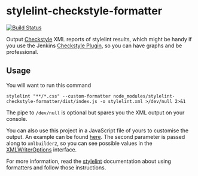 # stylelint-checkstyle-formatter

[![Build Status](https://travis-ci.org/davidtheclark/stylelint-checkstyle-formatter.svg?branch=master)](https://travis-ci.org/davidtheclark/stylelint-checkstyle-formatter)

Output [Checkstyle](http://checkstyle.sourceforge.net/) XML reports of stylelint results,
which might be handy if you use the Jenkins [Checkstyle Plugin](https://wiki.jenkins-ci.org/display/JENKINS/Checkstyle+Plugin), so you can have graphs and be professional.

## Usage

You will want to run this command

`stylelint "**/*.css" --custom-formatter node_modules/stylelint-checkstyle-formatter/dist/index.js -o stylelint.xml >/dev/null 2>&1`

The pipe to `/dev/null` is optional but spares you the XML output on your console.

You can also use this project in a JavaScript file of yours to customise the output. An example can be found 
[here](examples/prettyprint.js). The second parameter is passed along to `xmlbuilder2`, so you can see possible values
in the  
[XMLWriterOptions](https://github.com/oozcitak/xmlbuilder2/blob/bf22aeef1b6fd91e717d70298db8129573890518/src/interfaces.ts#L444)
interface.

For more information, read the [stylelint](https://github.com/stylelint/stylelint) documentation about using formatters
and follow those instructions. 
